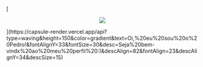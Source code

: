[<p align="center">
  <img src="https://capsule-render.vercel.app/api?text=Hey Everyone!🕹️&animation=fadeIn&type=waving&color=gradient&height=100"/>
</p>](https://capsule-render.vercel.app/api?type=waving&height=150&color=gradient&text=Oi,%20eu%20sou%20o%20Pedro!&fontAlignY=33&fontSize=30&desc=Seja%20bem-vindx%20ao%20meu%20perfil%20:)&descAlign=82&fontAlign=23&descAlignY=34&descSize=15)
